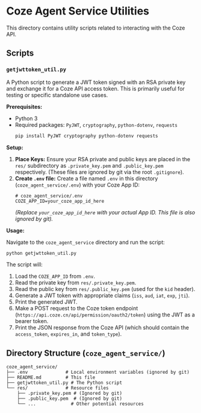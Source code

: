 # Coze Agent Service Utilities

This directory contains utility scripts related to interacting with the Coze API.

## Scripts

### `getjwttoken_util.py`

A Python script to generate a JWT token signed with an RSA private key and exchange it for a Coze API access token. This is primarily useful for testing or specific standalone use cases.

**Prerequisites:**

*   Python 3
*   Required packages: `PyJWT`, `cryptography`, `python-dotenv`, `requests`
    ```bash
    pip install PyJWT cryptography python-dotenv requests
    ```

**Setup:**

1.  **Place Keys:** Ensure your RSA private and public keys are placed in the `res/` subdirectory as `.private_key.pem` and `.public_key.pem` respectively. (These files are ignored by git via the root `.gitignore`).
2.  **Create `.env` file:** Create a file named `.env` in this directory (`coze_agent_service/.env`) with your Coze App ID:
    ```dotenv
    # coze_agent_service/.env
    COZE_APP_ID=your_coze_app_id_here
    ```
    *(Replace `your_coze_app_id_here` with your actual App ID. This file is also ignored by git).*

**Usage:**

Navigate to the `coze_agent_service` directory and run the script:

```bash
python getjwttoken_util.py
```

The script will:
1.  Load the `COZE_APP_ID` from `.env`.
2.  Read the private key from `res/.private_key.pem`.
3.  Read the public key from `res/.public_key.pem` (used for the `kid` header).
4.  Generate a JWT token with appropriate claims (`iss`, `aud`, `iat`, `exp`, `jti`).
5.  Print the generated JWT.
6.  Make a POST request to the Coze token endpoint (`https://api.coze.cn/api/permission/oauth2/token`) using the JWT as a bearer token.
7.  Print the JSON response from the Coze API (which should contain the `access_token`, `expires_in`, and `token_type`).

## Directory Structure (`coze_agent_service/`)

```
coze_agent_service/
├── .env              # Local environment variables (ignored by git)
├── README.md         # This file
├── getjwttoken_util.py # The Python script
└── res/              # Resource files
    ├── .private_key.pem # (Ignored by git)
    ├── .public_key.pem  # (Ignored by git)
    └── ...             # Other potential resources
